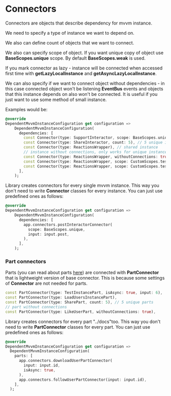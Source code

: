 # Connectors

Connectors are objects that describe dependency for mvvm instance.

We need to specify a type of instance we want to depend on.

We also can define count of objects that we want to connect.

We also can specify scope of object. If you want unique copy of object use <b>BaseScopes.unique</b> scope. By default <b>BaseScopes.weak</b> is used.

If you mark connector as lazy - instance will be connected when accessed first time
with <b>getLazyLocalInstance</b> and <b>getAsyncLazyLocalInstance</b>.

We can also specify if we want to connect object without dependencies - 
in this case connected object won't be listening <b>EventBus</b> events and objects that this instance depends on also won't be connected.
It is useful if you just want to use some method of small instance.

Examples would be:

```dart
@override
DependentMvvmInstanceConfiguration get configuration =>
    DependentMvvmInstanceConfiguration(
      dependencies: [
        const Connector(type: SupportInteractor, scope: BaseScopes.unique), // unique instance
        const Connector(type: ShareInteractor, count: 5), // 5 unique instances
        const Connector(type: ReactionsWrapper), // shared instance
        // instance without connections, only works for unique instances
        const Connector(type: ReactionsWrapper, withoutConnections: true, scope: BaseScopes.unique),
        const Connector(type: ReactionsWrapper, scope: CustomScopes.test), // scoped instance
        const Connector(type: ReactionsWrapper, scope: CustomScopes.test, isLazy: true), // lazy scoped instance
      ],
    );
```

Library creates connectors for every single mvvm instance.
This way you don't need to write <b>Connector</b> classes for every instance. You can just use predefined ones as follows:

```dart
@override
DependentMvvmInstanceConfiguration get configuration =>
    DependentMvvmInstanceConfiguration(
      dependencies: [
        app.connectors.postInteractorConnector(
          scope: BaseScopes.unique,
          input: input.post,
        ),
      ],
    );
```

### Part connectors

Parts (you can read about parts [here](./instance_part.md)) are connected with <b>PartConnector</b> that is lightweight version of base connector.
This is because some settings of <b>Connector</b> are not needed for parts.

```dart
const PartConnector(type: TestInstancePart, isAsync: true, input: 6),
const PartConnector(type: LoadUsersInstancePart),
const PartConnector(type: SharePart, count: 5), // 5 unique parts
// part without connections
const PartConnector(type: LikeUserPart, withoutConnections: true),
```

Library creates connectors for every part "../docs"too.
This way you don't need to write <b>PartConnector</b> classes for every part.  You can just use predefined ones as follows:

```dart
@override
DependentMvvmInstanceConfiguration get configuration =>
  DependentMvvmInstanceConfiguration(
    parts: [
      app.connectors.downloadUserPartConnector(
        input: input.id,
        isAsync: true,
      ),
      app.connectors.followUserPartConnector(input: input.id),
    ],
  );
```
